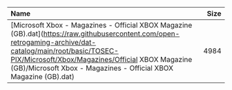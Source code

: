 |Name|Size|
|:---|---:|
|[Microsoft Xbox - Magazines - Official XBOX Magazine (GB).dat](https://raw.githubusercontent.com/open-retrogaming-archive/dat-catalog/main/root/basic/TOSEC-PIX/Microsoft/Xbox/Magazines/Official XBOX Magazine (GB)/Microsoft Xbox - Magazines - Official XBOX Magazine (GB).dat)|4984|
